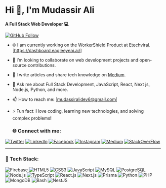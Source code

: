 # Hi 👋, I'm Mudassir Ali
**A Full Stack Web Developer 💻**

[![GitHub Follow](https://img.shields.io/github/followers/mudassir733?label=Follow&style=social)](https://github.com/mudassir733)
- 🌐 I am currently working on the WorkerShield Product at Etechviral. [https://dashboard.eagleeyeai.ai/]
- 👀 I’m looking to collaborate on web development projects and open-source contributions.
- 📝 I write articles and share tech knowledge on [Medium](https://medium.com/@mudassirali_79816).
- 💬 Ask me about Full Stack Development, JavaScript, React, Next js, Node.js, Python, and more.
- 📫 How to reach me: [mudassiralidev6@gmail.com]
- ⚡ Fun fact: I love coding, learning new technologies, and solving complex problems!


  ### 🌐 Connect with me:

[![Twitter](https://img.shields.io/badge/Twitter-1DA1F2?style=for-the-badge&logo=twitter&logoColor=white)](https://x.com/Mudassir_Ali66)
[![LinkedIn](https://img.shields.io/badge/LinkedIn-0077B5?style=for-the-badge&logo=linkedin&logoColor=white)](https://www.linkedin.com/in/mudassir-ali-developer)
[![Facebook](https://img.shields.io/badge/Facebook-1877F2?style=for-the-badge&logo=facebook&logoColor=white)](https://www.facebook.com/profile.php?id=100011967216300)
[![Instagram](https://img.shields.io/badge/Instagram-E4405F?style=for-the-badge&logo=instagram&logoColor=white)](https://www.instagram.com/mudassir_khan547/)
[![Medium](https://img.shields.io/badge/Medium-12100E?style=for-the-badge&logo=medium&logoColor=white)](https://medium.com/@mudassirali_79816)
[![StackOverFlow](https://img.shields.io/badge/Stackoverflow-12100E?style=for-the-badge&logo=stackoverflow&logoColor=white)](https://stackoverflow.com/users/23453698/mudassir-ali)

___
### 🚀 Tech Stack:

![Firebase](https://img.shields.io/badge/Firebase-FFCA28?style=for-the-badge&logo=firebase&logoColor=black)
![HTML5](https://img.shields.io/badge/HTML5-E34F26?style=for-the-badge&logo=html5&logoColor=white)
![CSS3](https://img.shields.io/badge/CSS3-1572B6?style=for-the-badge&logo=css3&logoColor=white)
![JavaScript](https://img.shields.io/badge/JavaScript-F7DF1E?style=for-the-badge&logo=javascript&logoColor=black)
![MySQL](https://img.shields.io/badge/MySQL-4479A1?style=for-the-badge&logo=mysql&logoColor=white)
![PostgreSQL](https://img.shields.io/badge/PostgreSQL-336791?style=for-the-badge&logo=postgresql&logoColor=white)
![Node.js](https://img.shields.io/badge/Node.js-339933?style=for-the-badge&logo=nodedotjs&logoColor=white)
![TypeScript](https://img.shields.io/badge/TypeScript-007ACC?style=for-the-badge&logo=typescript&logoColor=white)
![React.js](https://img.shields.io/badge/React-007ACC?style=for-the-badge&logo=react&logoColor=white)
![Next.js](https://img.shields.io/badge/Next.js-007ACC?style=for-the-badge&logo=nextjs&logoColor=white)
![Prisma](https://img.shields.io/badge/Prisma-007ACC?style=for-the-badge&logo=prisma&logoColor=white)
![Python](https://img.shields.io/badge/Python-007ACC?style=for-the-badge&logo=python&logoColor=white)
![PHP](https://img.shields.io/badge/PHP-007ACC?style=for-the-badge&logo=php&logoColor=white)
![MongoDB](https://img.shields.io/badge/MongoDB-007ACC?style=for-the-badge&logo=mongodb&logoColor=white)
![Bash](https://img.shields.io/badge/Bash-007ACC?style=for-the-badge&logo=bashsc&logoColor=white)
![NestJS](https://img.shields.io/badge/NestJS-E0234E?style=for-the-badge&logo=nestjs&logoColor=white)
